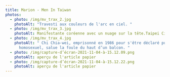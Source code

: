 ```yaml
---
title: Marion - Men In Taiwan
photos:
  - photo: /img/mv_trax_2.jpg
    photoAlt: "Travesti aux couleurs de l'arc en ciel. "
  - photo: /img/mv_trax_3.jpg
    photoAlt: Manifestante coréenne avec un nuage sur la tête.Taipei City Hall.
  - photo: /img/mv_trax_4.jpg
    photoAlt: " Chi Chia-wei, emprisonné en 1986 pour s'être déclaré publiquement
      homosexuel, salue la foule du haut d’un balcon. "
  - photo: /img/capture-d’écran-2021-11-04-à-15.12.09.png
    photoAlt: aperçu de l'article papier
  - photo: /img/capture-d’écran-2021-11-04-à-15.12.22.png
    photoAlt: aperçu de l'article papier
---
```

